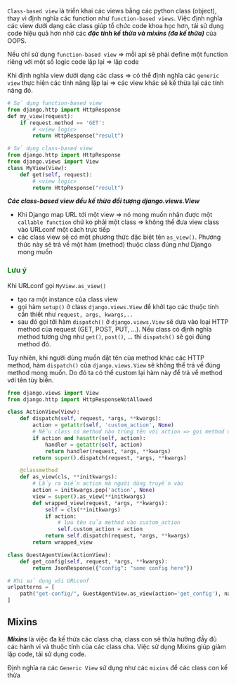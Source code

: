 `Class-based view` là triển khai các views bằng các python class (object), thay vì định nghĩa các function như `function-based views`.
Việc định nghĩa các view dưới dạng các class giúp tổ chức code khoa học hơn, tái sử dụng code hiệu quả hơn nhờ các ***đặc tính kế thừa và mixins (đa kế thừa)*** của OOPS.

Nếu chỉ sử dụng `function-based view` => mỗi api sẽ phải define một function riêng với một số logic code lặp lại => lặp code

Khi định nghĩa view dưới dạng các class => có thể định nghĩa các `generic view` thực hiện các tính năng lặp lại => các view khác sẽ kế thừa lại các tính năng đó.
```python
# Sử dụng function-based view
from django.http import HttpResponse
def my_view(request):
	if request.method == 'GET':
		# <view logic>
		return HttpResponse("result")

# Sử dụng class-based view
from django.http import HttpResponse
from django.views import View
class MyView(View):
	def get(self, request):
		# <view logic>
		return HttpResponse("result")
```

***Các class-based view đều kế thừa đối tượng django.views.View***
- Khi Django map URL tới một view => nó mong muốn nhận được một `callable function` chứ ko phải một class => không thể đưa view class vào URLconf một cách trực tiếp
- các class view sẽ có một phương thức đặc biệt tên `as_view()`. Phương thức này sẽ trả về một hàm (method) thuộc class đúng như Django mong muốn

### <span style="color: green">Lưu ý</span>
Khi URLconf gọi `MyView.as_view()`
- tạo ra một instance của class view
- gọi hàm `setup()` ở class `django.views.View` để khởi tạo các thuộc tính cần thiết như `request, args, kwargs,..`
- sau đó gọi tới hàm `dispatch()` ở `django.views.View` sẽ dựa vào loại HTTP method của request (GET, POST, PUT, ...). Nếu class có định nghĩa method tương ứng như `get()`, `post()`, ... thì `dispatch()` sẽ gọi đúng method đó.

Tuy nhiên, khi người dùng muốn đặt tên của method khác các HTTP method, hàm `dispatch()` của `django.views.View` sẽ không thể trả về đúng method mong muốn. Do đó ta có thể custom lại hàm này để trả về method với tên tùy biến.
```python
from django.views import View
from django.http import HttpResponseNotAllowed

class ActionView(View):
    def dispatch(self, request, *args, **kwargs):
        action = getattr(self, 'custom_action', None)
        # Nếu class có method nào trùng tên với action => gọi method đó
        if action and hasattr(self, action): 
            handler = getattr(self, action)
            return handler(request, *args, **kwargs)
        return super().dispatch(request, *args, **kwargs)

    @classmethod
    def as_view(cls, **initkwargs):
	    # Lấy ra biến action mà người dùng truyền vào
        action = initkwargs.pop('action', None) 
        view = super().as_view(**initkwargs)
        def wrapped_view(request, *args, **kwargs):
            self = cls(**initkwargs)
            if action:
	            # lưu tên của method vào custom_action
                self.custom_action = action 
            return self.dispatch(request, *args, **kwargs)
        return wrapped_view

class GuestAgentView(ActionView):
    def get_config(self, request, *args, **kwargs):
        return JsonResponse({"config": "some config here"})

# Khi sử dụng với URLconf
urlpatterns = [
    path("get-config/", GuestAgentView.as_view(action='get_config'), name='get-config'),
]
```

## Mixins

***Mixins*** là việc đa kế thừa các class cha, class con sẽ thừa hưởng đầy đủ các hành vi và thuộc tính của các class cha.
Việc sử dụng Mixins giúp giảm lặp code, tái sử dụng code.

Định nghĩa ra các `Generic View` sử dụng như các `mixins` để các class con kế thừa